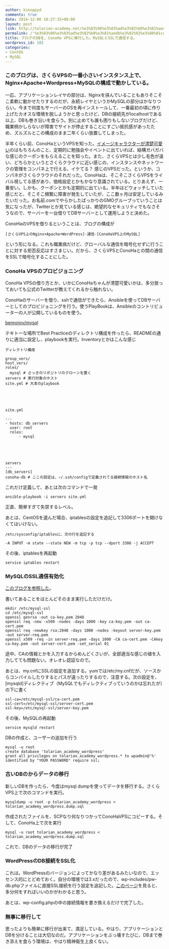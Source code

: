 ```yaml
---
author: kinoppyd
comments: true
date: 2014-12-06 18:27:15+00:00
layout: post
link: http://tolarian-academy.net/%e3%83%96%e3%83%ad%e3%82%b0%e3%81%aedb%e3%82%92%e3%80%81conoha-vps%e3%81%ab%e7%a7%bb%e8%a1%8c%e3%81%97%e3%81%9f%e3%80%82mysql%e3%81%a8ssl%e3%81%a7%e9%80%9a%e4%bf%a1%e3%81%99%e3%82%8b%e3%80%82/
permalink: /'%e3%83%96%e3%83%ad%e3%82%b0%e3%81%aedb%e3%82%92%e3%80%81conoha-vps%e3%81%ab%e7%a7%bb%e8%a1%8c%e3%81%97%e3%81%9f%e3%80%82mysql%e3%81%a8ssl%e3%81%a7%e9%80%9a%e4%bf%a1%e3%81%99%e3%82%8b%e3%80%82'
title: ブログのDBを、ConoHa VPSに移行した。MySQLとSSLで通信する。
wordpress_id: 181
categories:
- CentOS
- MySQL
---
```


### このブログは、さくらVPSの一番小さいインスタンス上で、Nginx+Apache+Wordpress+MySQLの構成で動かしている。


一応、アプリケーションレイヤの部分は、Nginxを挟んでいることもありそこそこ柔軟に動かせたりするのだが、永続レイヤというかMySQLの部分はかなりつらい。今まで何度もサーバーのOSを再インストールして、一番最初の頃に作り上げたカオスな環境を脱しようかと思ったけど、DBの接続先がlocalhostである以上、DBも巻き沿いを食らう。別に止めても誰も困りもしないブログだけど、職業柄かしらないが障害でサイトが停止することにすごい抵抗感があったため、ズルズルとこの構成のまま二年くらい放置してしまった。

半年くらい前、ConoHaというVPSを知った。[イメージキャラクターが清楚可愛い](https://twitter.com/mikumoconoha)のはもちろんのこと、定期的に勉強会やイベントに出ていれば、結構ガバガバな感じのクーポンをもらえることを知った。また、さくらVPSとは少し毛色が違い、どちらかというとさくらクラウドに近い感じの、インスタンスやネットワークの管理をコンパネ上で行える、イケてる？ 感じのVPSだった。というか、コンパネがさくらクラウドのそれだった。ConoHaは、そこそこさくらVPSをライバル視してる感があり、価格設定とかもかなり意識されている。とりあえず、一番安い。しかも、クーポンとかも定期的に出ている。半年ほどウォッチしていた感じだと、そこそこ頻繁に障害が発生していたが、ここ数ヶ月は安定しているみたいだった。お名前.comでやらかしたばっかりのGMOグループっていうことは気になったが、Twitterとか見ている感じは、絶望的なセキュリティでもなさそうなので、サーバーを一台借りてDBサーバーとして運用しようと決めた。

ConoHaのVPSを借りるということは、ブログの構成が

    
    [さくらVPS上のNginx+Apache+WordPress]-通信-[ConoHaVPS上のMySQL]




という形になる。これも職業病だけど、グローバルな通信を暗号化せずに行うことに対する拒否反応はすさまじい。だから、さくらVPSとConoHaとの間の通信をSSLで暗号化することにした。


### ConoHa VPSのプロビジョニング


ConoHa VPSの借り方とか、いかにConoHaちゃんが清楚可愛いかは、多分放っておいても公式のTwitterが教えてくれるから触れない。

ConoHaのサーバーを借り、sshで通信ができたら、Ansibleを使ってDBサーバーとしてのプロビジョニングを行う。使うPlayBookは、Ansibleのコントリビューターの人が公開しているものを使う。

[bennojoy/mysql](https://github.com/bennojoy/mysql)

テキトーな場所でBest Practiceのディレクトリ構成を作ったら、READMEの通りに適当に設定し、playbookを実行。Inventoryとかはこんな感じ

    
    ディレクトリ構成
    
    group_vers/
    host_vers/
    roles/
      mysql # さっきのリポジトリのクローンを置く
    servers # 実行対象のホスト
    site.yml # 大本のplaybook




    
    site.yml
    
    ---
    - hosts: db_servers
      user: root
      roles:
          - mysql




    
    servers
    ---
    [db_servers]
    conoha-db # ここの設定は、~/.ssh/configで定義されてる接続情報のホスト名


これだけ定義して、あとは次のコマンドで一発

    
    ansible-playbook -i servers site.yml


正直、簡単すぎて失禁するレベル。

あとは、CentOSを選んだ場合、iptablesの設定を追記して3306ポートを開けなくてはいけない。

    
    /etc/sysconfig/iptablesに、次の行を追記する
    
    -A INPUT -m state --state NEW -m tcp -p tcp --dport 3306 -j ACCEPT


その後、iptablesを再起動

    
    service iptables restart





### MySQLのSSL通信有効化


[このブログを参照した](http://inokara.hateblo.jp/entry/2013/04/29/023037)。

書いてあることをほとんどそのまま実行しただけだけ。

    
    mkdir /etc/mysql-ssl
    cd /etc/mysql-ssl
    openssl genrsa -out ca-key.pem 2048
    openssl req -new -x509 -nodes -days 1000 -key ca-key.pem -out ca-cert.pem
    openssl req -newkey rsa:2048 -days 1000 -nodes -keyout server-key.pem -out server-req.pem
    openssl x509 -req -in server-req.pem -days 1000 -CA ca-cert.pem -CAkey ca-key.pem -out server-cert.pem -set_serial 01


途中、CAの情報とかを入力するからめんどくさいが、全部適当な感じの値を入力してても問題ない。オレオレ認証なので。

あとは、my.cnfにSSLの設定を追加する。yumでは/etc/my.cnfだが、ソースからコンパイルしたりするとパスが違ったりするので、注意する。次の設定を、[mysqld]ディレクティブ（MySQLでもディレクティブっていうのかは忘れたが）の下に書く

    
    ssl-ca=/etc/mysql-ssl/ca-cert.pem  
    ssl-cert=/etc/mysql-ssl/server-cert.pem  
    ssl-key=/etc/mysql-ssl/server-key.pem


その後、MySQLの再起動

    
    service mysqld restart


DBの作成と、ユーザーの追加を行う

    
    mysql -u root
    create database 'tolarian_academy_wordpress'
    grant all privileges on tolarian_academy_wordpress.* to wpadmin@'%' identified by "YOUR PASSWORD" require ssl;





### 古いDBのからデータの移行


新しいDBを作ったら、今度はmysql dumpを使ってデータを移行する。さくらVPS上で次のコマンドを実行。

    
    mysqldump -u root -p tolarian_academy_wordpress > tolarian_academy_wordpress.dump.sql


作成されたファイルを、SCPなり何なりつかってConoHaVPSにコピーする。そして、ConoHa上で次を実行

    
    mysql -u root tolarian_academy_wordpress < tolarian_academy_wordpress.dump.sql


これで、DBのデータの移行が完了


### WordPressのDB接続をSSL化


これは。WordPressのバージョンによってかなり差があるみたいなので、エッセンス的にとどめておく。自分の環境では3.xだったので、wp-includes/pw-db.phpファイルに直接SSL接続を行う設定を追記した。[このページ](https://wordpress.org/support/topic/wordpress-with-mysql-over-ssl)を見ると、多分何をすればいいのかがわかると思う。

あとは、wp-config.phpの中の接続情報を書き換えるだけで完了した。


### 無事に移行して


思ったよりも簡単に移行が出来て、満足している。やはり、アプリケーションとDBを分けることは大切なのだ。アプリケーションをぶっ壊すたびに、DBまで巻き添えを食らう環境は、やはり精神衛生上良くない。
